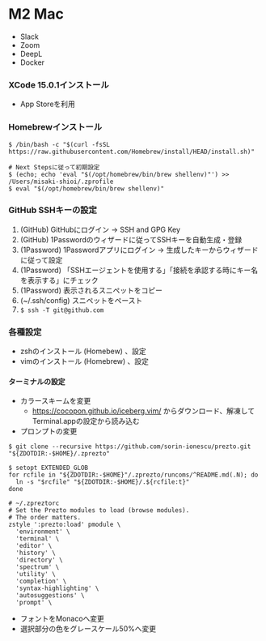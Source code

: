# M2 Mac
- Slack
- Zoom
- DeepL
- Docker

### XCode 15.0.1インストール
- App Storeを利用

### Homebrewインストール

```
$ /bin/bash -c "$(curl -fsSL https://raw.githubusercontent.com/Homebrew/install/HEAD/install.sh)"

# Next Stepsに従って初期設定
$ (echo; echo 'eval "$(/opt/homebrew/bin/brew shellenv)"') >> /Users/misaki-shioi/.zprofile
$ eval "$(/opt/homebrew/bin/brew shellenv)"
```

### GitHub SSHキーの設定
1. (GitHub) GitHubにログイン -> SSH and GPG Key
2. (GitHub) 1Passwordのウィザードに従ってSSHキーを自動生成・登録
3. (1Password) 1Passwordアプリにログイン -> 生成したキーからウィザードに従って設定
4. (1Password) 「SSHエージェントを使用する」「接続を承認する時にキー名を表示する」にチェック
5. (1Password) 表示されるスニペットをコピー
6. (~/.ssh/config) スニペットをペースト
7. `$ ssh -T git@github.com`

### 各種設定
- zshのインストール (Homebew) 、設定
- vimのインストール (Homebrew) 、設定

#### ターミナルの設定
- カラースキームを変更
  - https://cocopon.github.io/iceberg.vim/ からダウンロード、解凍してTerminal.appの設定から読み込む
- プロンプトの変更

```
$ git clone --recursive https://github.com/sorin-ionescu/prezto.git "${ZDOTDIR:-$HOME}/.zprezto"

$ setopt EXTENDED_GLOB
for rcfile in "${ZDOTDIR:-$HOME}"/.zprezto/runcoms/^README.md(.N); do
  ln -s "$rcfile" "${ZDOTDIR:-$HOME}/.${rcfile:t}"
done
```

```
# ~/.zpreztorc
# Set the Prezto modules to load (browse modules).
# The order matters.
zstyle ':prezto:load' pmodule \
  'environment' \
  'terminal' \
  'editor' \
  'history' \
  'directory' \
  'spectrum' \
  'utility' \
  'completion' \
  'syntax-highlighting' \
  'autosuggestions' \
  'prompt' \
```

- フォントをMonacoへ変更
- 選択部分の色をグレースケール50%へ変更
